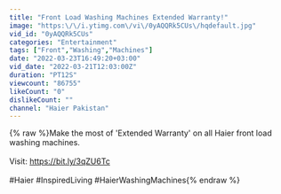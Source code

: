 ```yaml
---
title: "Front Load Washing Machines Extended Warranty!"
image: "https:\/\/i.ytimg.com\/vi\/0yAQQRk5CUs\/hqdefault.jpg"
vid_id: "0yAQQRk5CUs"
categories: "Entertainment"
tags: ["Front","Washing","Machines"]
date: "2022-03-23T16:49:20+03:00"
vid_date: "2022-03-21T12:03:00Z"
duration: "PT12S"
viewcount: "86755"
likeCount: "0"
dislikeCount: ""
channel: "Haier Pakistan"
---
```

{% raw %}Make the most of 'Extended Warranty' on all Haier front load washing machines. <br /><br />Visit: <a rel="nofollow" target="blank" href="https://bit.ly/3qZU6Tc">https://bit.ly/3qZU6Tc</a><br /><br />#Haier #InspiredLiving #HaierWashingMachines{% endraw %}
